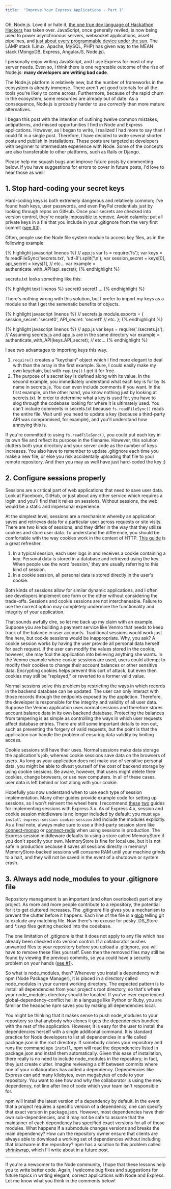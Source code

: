 ```yaml
---
title:  "Improve Your Express Applications - Part 1"
---
```


Oh, Node.js. Love it or hate it, [the one true dev language of Hackathon Hackers][dev] has taken over. JavaScript, once generally reviled, is now being used to power asynchronous servers, websocket applications, asset pipelines, and [just about every programmable device under the sun][cyclon]. The LAMP stack (Linux, Apache, MySQL, PHP) has given way to the MEAN stack (MongoDB, Express, AngularJS, Node.js).

I personally enjoy writing JavaScript, and I use Express for most of my server needs. Even so, I think there is one regretable outcome of the rise of Node.js: **many developers are writing bad code**.

The Node.js platform is relatively new, but the number of frameworks in the ecosystem is already immense. There aren't yet good tutorials for all the tools you're likely to come across. Furthermore, because of the rapid churn in the ecosystem, some resources are already out of date. As a consequence, Node.js is probably harder to use *correctly* than more mature alternatives.

I began this post with the intention of outlining twelve common mistakes, antipatterns, and missed opportunities I find in Node and Express applications. However, as I began to write, I realized I had more to say than I could fit in a single post. Therefore, I have decided to write several shorter posts and publish in installations. These posts are targeted at developers with beginner to intermediate experience with Node. Some of the concepts are also transferable to other platforms, such as Rails or Django.

Please help me squash bugs and improve future posts by commenting below. If you have suggestions for errors to cover in future posts, I'd love to hear those as well!

## <span id="security"></span>1. Stop hard-coding your secret keys

Hard-coding keys is both extremely dangerous and relatively common; I've found hash keys, user passwords, and even PayPal credentials just by looking through repos on GitHub. Once your secrets are checked into version control, they're [nearly impossible to remove][sensitive]. Avoid calamity: put all private keys in a file that you include in your .gitignore from the very first commit (<a href="#gitignore">see #3</a>).

Often, people use the Node file system module to access key files, as in the following example:

{% highlight javascript linenos %}
// app.js
var fs = require('fs');
var keys = fs.readFileSync('secrets.txt', 'utf-8').split('\n');
var session_secret = keys[0],
    api_secret = keys[1],
    // etc...
var example = authenticate_with_API(api_secret);
{% endhighlight %}

secrets.txt looks something like this:

{% highlight text linenos %}
secret0
secret1
...
{% endhighlight %}

There's nothing wrong with this solution, but I prefer to import my keys as a module so that I get the semenatic benefits of objects.

{% highlight javascript linenos %}
// secrets.js
module.exports = {
  session_secret: 'secret0',
  API_secret: 'secret1' // etc.
};
{% endhighlight %}

{% highlight javascript linenos %}
// app.js
var keys = require('./secrets.js'); // Assuming secrets.js and app.js are in the same directory
var example = authenticate_with_API(keys.API_secret);
// etc...
{% endhighlight %}

I see two advantages to importing keys this way.

1. `require()` creates a "keychain" object which I find more elegant to deal with than the array in the first example. Sure, I could easily make my own keychain, but with `require()` I get it for free.
2. The purpose of a secret key is defined along with its value. In the second example, you immediately understand what each key is for by its name in secrets.js. You can even include comments if you want. In the first example, on the other hand, you know nothing just by looking at secrets.txt. In order to determine what a key is used for, you have to slog through the codebase looking for where it is ultimately used. You can't include comments in secrets.txt because `fs.readFileSync()` reads the entire file. Wait until you need to update a key (because a third-party API was compromised, for example), and you'll understand how annoying this is.

If you're committed to using `fs.readFileSync()`, you could put each key in its own file and reflect its purpose in the filename. However, this solution clutters both your directory and your server code as the number of keys increases. You also have to remember to update .gitignore each time you make a new file, or else you risk accidentally uploading that file to your remote repository. And then you may as well have just hard-coded the key :)

## 2. Configure sessions properly

Sessions are a critical part of web applications that need to save user data. Look at Facebook, GitHub, or just about any other service which requires a login, and you'll find that it relies on sessions. Without sessions, the web would be a static and impersonal experience.

At the simplest level, sessions are a mechanism whereby an application saves and retrieves data for a particular user across requests or site visits. There are two kinds of sessions, and they differ in the way that they utilize cookies and store user data. To understand the difference, you should be comfortable with the way cookies work in the context of HTTP. [This guide][cookies] is a great refresher.

1. In a typical session, each user logs in and receives a cookie containing a key. Personal data is stored in a database and retrieved using the key. When people use the word 'session,' they are usually referring to this kind of session.
2. In a cookie session, all personal data is stored directly in the user's cookie.

Both kinds of sessions allow for similar dynamic applications, and I often see developers implement one form or the other without considering the trade-offs. Sessions and cookie sessions are not interchaneable. Failure to use the correct option may completely undermine the functionality and integrity of your application.

That sounds awfully dire, so let me back up my claim with an example. Suppose you are building a payment service like Venmo that needs to keep track of the balance in user accounts. Traditional sessions would work just fine here, but cookie sessions would be inappropriate. Why, you ask? A cookie session works by having the user provide all personal data herself for each request. If the user can modify the values stored in the cookie, however, she may fool the application into believing anything she wants. In the Venmo example where cookie sessions are used, users could attempt to modify their cookies to change their account balances or other sensitive data. Encrypting cookies helps prevent this sort of attack, but even then cookies may still be "replayed," or reverted to a former valid value.

Normal sessions solve this problem by restricting the ways in which records in the backend database can be updated. The user can only interact with those records through the endpoints exposed by the appliction. Therefore, the developer is responsible for the integrity and validity of all user data. Suppose the Venmo application uses normal sessions and therefore stores account balance data in its own backend database. Protecting the balances from tampering is as simple as controlling the ways in which user requests affect database entries. There are still some important details to iron out, such as preventing the forgery of valid requests, but the point is that the application can handle the problem of ensuring data validity by limiting access.

Cookie sessions still have their uses. Normal sessions make data storage the application's job, whereas cookie sessions save data on the browsers of users. As long as your application does not make use of sensitive personal data, you might be able to divest yourself of the cost of backend storage by using cookie sessions. Be aware, however, that users might delete their cookies, change browsers, or use new computers. In all of these cases, user data is left behind or lost along with your cookie.

Hopefully you now understand when to use each type of session implementation. Many other guides provide example code for setting up sessions, so I won't reinvent the wheel here. I recommend [these][sessions1] [two][sessions2] guides for implementing sessions with Express 3.x. As of Express 4.x, session and cookie session middleware is no longer included by default; you must `npm install express-session cookie-session` and include the modules explicitly. As a final note, always make sure to use a third-party session store like [connect-mongo][connect-mongo] or [connect-redis][connect-redis] when using sessions in production. The Express session middleware defaults to using a store called MemoryStore if you don't specify your own. MemoryStore is fine for local use, but it is not safe in production because it saves all sessions directly in memory! MemoryStore-backed sessions will consume RAM until your machine grinds to a halt, and they will not be saved in the event of a shutdown or system crash.

## <span id="gitignore"></span>3. Always add node_modules to your .gitignore file

Repository management is an important (and often overlooked) part of any project. As more and more people contribute to a repository, the potential for it to get cluttered increases. The .gitignore file gives you a mechanism to prevent the clutter before it happens. Each line of the file is a [glob][glob] telling git to exclude any matching file. Now there's no excuse for pesky .DS_Store and \*.swp files getting checked into the codebase.

The one limitation of .gitignore is that it does not apply to any file which has already been checked into version control. If a collaborator pushes unwanted files to your repository before you upload a .gitignore, you will have to remove these files yourself. Even then the removed files may still be found by viewing the previous commits, so you could have a security problem on your hands (<a href="#security">see #1</a>).

So what is node_modules, then? Whenever you install a dependency with npm (Node Package Manager), it is placed in a directory called node_modules in your current working directory. The expected pattern is to install all dependencies from your project's root directory, so that's where your node_modules directory should be located. If you've ever experienced global-dependency-conflict hell in a language like Python or Ruby, you are familiar the headache npm saves you by making all dependencies local. 

You might be thinking that it makes sense to push node_modules to your repository so that anybody who clones it gets the dependencies bundled with the rest of the application. However, it is easy for the user to install the dependencies herself with a single additional command. It is standard practice for Node developers to list all dependencies in a file called package.json in the root directory. If somebody clones your repository and runs the command `npm install`, npm will read the dependencies listed in package.json and install them automatically. Given this ease of installation, there really is no need to include node_modules in the repository; in fact, they just create clutter. Imagine reviewing a diff between commits where one of your collaborators has added a dependency. Dependencies like Express can add many kilobytes, even megabytes of code to your repository. You want to see how and why the collaborator is using the new dependency, not line after line of code which your team isn't responsible for.

npm will install the latest version of a dependency by default. In the event that a project requires a specific version of a dependency, one can specify that exact version in package.json. However, most dependencies have their own sub-dependencies, and it may not be safe to assume that the maintainer of each dependency has specified exact versions for all of those modules.  What happens if a submodule changes versions and breaks the main dependency? How can the repository owner ensure that clients are always able to download a working set of dependencies without including that bloatware in the repository? npm has a solution to this problem called [shrinkwrap][shrinkwrap], which I'll write about in a future post.

<hr>

If you're a newcomer to the Node community, I hope that these lessons help you to write better code. Again, I welcome bug fixes and suggestions for future topics in writing elegant, correct applications with Node and Express. Let me know what you think in the comments below!

[dev]: https://www.facebook.com/groups/hhcirclejerk/permalink/1674705349423705/
[cyclon]: http://cylonjs.com/
[sensitive]: https://help.github.com/articles/remove-sensitive-data/
[cookies]: http://www.nczonline.net/blog/2009/05/05/http-cookies-explained/
[sessions1]: http://expressjs-book.com/forums/topic/express-js-sessions-a-detailed-tutorial/
[sessions2]: http://blog.modulus.io/nodejs-and-express-sessions
[connect-mongo]: https://github.com/kcbanner/connect-mongo
[connect-redis]: https://github.com/tj/connect-redis
[glob]: http://tldp.org/LDP/abs/html/globbingref.html/
[shrinkwrap]: https://docs.npmjs.com/cli/shrinkwrap
